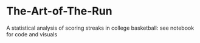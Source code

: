# The-Art-of-The-Run
A statistical analysis of scoring streaks in college basketball: see notebook for code and visuals
